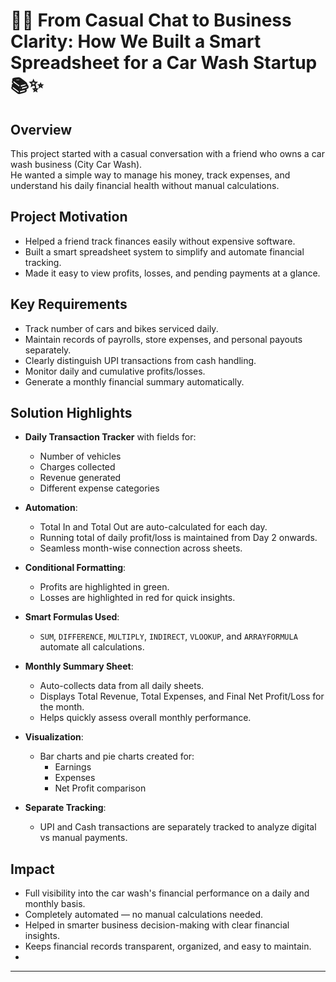 # 🚗💡 From Casual Chat to Business Clarity: How We Built a Smart Spreadsheet for a Car Wash Startup 📚✨

## Overview
This project started with a casual conversation with a friend who owns a car wash business (City Car Wash).  
He wanted a simple way to manage his money, track expenses, and understand his daily financial health without manual calculations.

## Project Motivation
- Helped a friend track finances easily without expensive software.
- Built a smart spreadsheet system to simplify and automate financial tracking.
- Made it easy to view profits, losses, and pending payments at a glance.

## Key Requirements
- Track number of cars and bikes serviced daily.
- Maintain records of payrolls, store expenses, and personal payouts separately.
- Clearly distinguish UPI transactions from cash handling.
- Monitor daily and cumulative profits/losses.
- Generate a monthly financial summary automatically.

## Solution Highlights
- **Daily Transaction Tracker** with fields for:
  - Number of vehicles
  - Charges collected
  - Revenue generated
  - Different expense categories
  
- **Automation**:
  - Total In and Total Out are auto-calculated for each day.
  - Running total of daily profit/loss is maintained from Day 2 onwards.
  - Seamless month-wise connection across sheets.

- **Conditional Formatting**:
  - Profits are highlighted in green.
  - Losses are highlighted in red for quick insights.

- **Smart Formulas Used**:
  - `SUM`, `DIFFERENCE`, `MULTIPLY`, `INDIRECT`, `VLOOKUP`, and `ARRAYFORMULA` automate all calculations.
  
- **Monthly Summary Sheet**:
  - Auto-collects data from all daily sheets.
  - Displays Total Revenue, Total Expenses, and Final Net Profit/Loss for the month.
  - Helps quickly assess overall monthly performance.

- **Visualization**:
  - Bar charts and pie charts created for:
    - Earnings
    - Expenses
    - Net Profit comparison

- **Separate Tracking**:
  - UPI and Cash transactions are separately tracked to analyze digital vs manual payments.

## Impact
- Full visibility into the car wash's financial performance on a daily and monthly basis.
- Completely automated — no manual calculations needed.
- Helped in smarter business decision-making with clear financial insights.
- Keeps financial records transparent, organized, and easy to maintain.
- 
---

